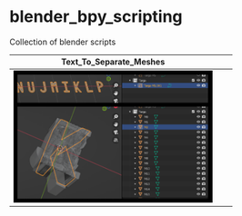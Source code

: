 # blender_bpy_scripting
Collection of blender scripts 


| Text_To_Separate_Meshes |  |  |
|------------|-------------|-------------|
| <img src="https://github.com/nukadelic/blender_bpy_scripting/blob/main/Text_To_Separate_Meshes/img.png?raw=true" width="350"> |  |  | 
